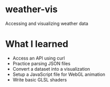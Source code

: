 # weather-vis
Accessing and visualizing weather data

# What I learned
- Access an API using curl
- Practice parsing JSON files
- Convert a dataset into a visualization
- Setup a JavaScript file for WebGL animation
- Write basic GLSL shaders
